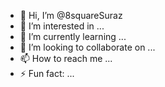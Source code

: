- 👋 Hi, I’m @8squareSuraz
- 👀 I’m interested in ...
- 🌱 I’m currently learning ...
- 💞️ I’m looking to collaborate on ...
- 📫 How to reach me ...
- ⚡ Fun fact: ...

<!---
8squareSuraz/8squareSuraz is a ✨ special ✨ repository because its `README.md` (this file) appears on your GitHub profile.
You can click the Preview link to take a look at your changes.
--->
